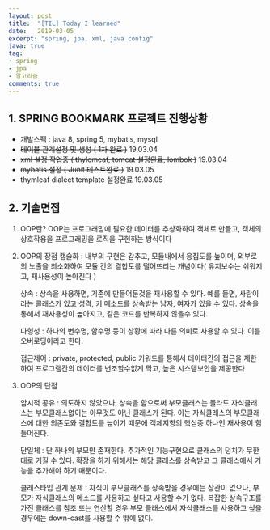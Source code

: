 ```yaml
---
layout: post
title:  "[TIL] Today I learned"
date:   2019-03-05
excerpt: "spring, jpa, xml, java config"
java: true
tag:
- spring
- jpa
- 알고리즘
comments: true
---
```


## 1. SPRING BOOKMARK 프로젝트 진행상황

* 개발스펙 : java 8, spring 5, mybatis, mysql
* ~~테이블 관계설정 및 생성 ( 1차 완료 )~~ 19.03.04
* ~~xml 설정 작업중 ( thylemeaf, tomcat 설정완료, lombok )~~ 19.03.04
* ~~mybatis 설정 ( Junit 테스트완료 )~~ 19.03.05
* ~~thymleaf dialect template 설정완료~~ 19.03.05

## 2. 기술면접

1) OOP란? 
   OOP는 프로그래밍에 필요한 데이터를 추상화하여 객체로 만들고, 객체의 상호작용을   프로그래밍을 로직을 구현하는 방식이다

2) OOP의 장점
   캡슐화 : 내부의 구현은 감추고, 모듈내에서 응집도를 높이며, 외부로의 노출을 최소화하여 모듈 간의 결합도를  떨어뜨리는 개념이다( 유지보수는 쉬워지고, 재사용성이 높아진다 )

   상속 : 상속을 사용하면, 기존에 만들어둔것을 재사용할 수 있다. 예를 들면, 사람이라는 클래스가 있고 성격, 키 메소드를 상속받는 남자, 여자가 있을 수 있다. 상속을 통해서 재사용성이 높아지고, 같은 코드를 반복하지 않을수 있다.

   다형성 : 하나의 변수명, 함수명 등이 상황에 따라 다른 의미로 사용할 수 있다. 이를 오버로딩이라고 한다.

   접근제어 : private, protected, public 키워드를 통해서 데이터간의 접근을 제한하여 프로그램간의 데이터를 변조할수없게 막고, 높은 시스템보안을 제공한다  

3) OOP의 단점

   암시적 공유 : 의도하지 않았으나, 상속을 함으로써 부모클래스는 몰라도 자식클래스는 부모클래스없이는
   아무것도 아닌 클래스가 된다. 이는 자식클래스의 부모클래스에 대한 의존도와 결합도를 높이기 때문에 객체지향의 핵심중 하나인 재사용이 힘들어진다. 

   단일체 : 단 하나의 부모만 존재한다. 추가적인 기능구현으로 클래스의 덩치가 무한대로 커질 수 있다.
   확장을 하기 위해서는 해당 클래스를 상속받고 그 클래스에서 기능을 추가해야 하기 때문이다.

   클래스타입 관계 문제 : 자식이 부모클래스를 상속받을 경우에는 상관이 없으나, 부모가 자식클래스의 메소드를 사용하고 싶다고 사용할 수가 없다. 복잡한 상속구조를 가진 클래스를 참조 또는 연산할 경우 부모 클래스에서 자식클래스를 사용하고 싶을 경우에는 down-cast를 사용할 수 밖에 없다.